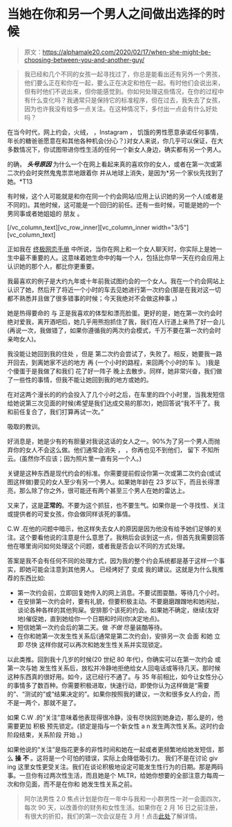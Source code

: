 # 当她在你和另一个男人之间做出选择的时候

> 原文：<https://alphamale20.com/2020/02/17/when-she-might-be-choosing-between-you-and-another-guy/>

> 我已经和几个不同的女孩一起寻找过了，你总是能看出还有另外一个男孩，他们要么正在和你在一起，要么正在决定和他在一起。有时他们会说出来，但有时他们不说出来，但你能感觉到。你如何处理这些情况，在你的过程中有什么变化吗？我通常只是保持它的标准程序，但在过去，我失去了女孩，因为也许我没有给多一点关注。在这种情况下，多付出一点会有什么好处吗？

在当今时代，网上约会，火绒， ，Instagram ， 饥饿的男性愿意承诺任何事情，年长的糖爸爸愿意在和其他各种机会(分心？)对女人来说，你几乎可以保证，在大多数情况下，你试图带进你性生活的任何一个新女人身边，确实都有另一个男人。

的确， ***头号原因*** 为什么一个在网上看起来真的喜欢你的女人，或者在第一次或第二次约会时突然鬼鬼祟祟地跟着你 并从地球上消失，是因为*另一个家伙先找到了她。*T13

有时候，这个人可能就是和你在同一个约会网站/应用上认识她的另一个人(或者是不同的)。其他时候，这可能是一个回归的前任。还有一些时候，可能是她的一个男同事或者她姐姐的 朋友 。

[/vc_column_text][vc_row_inner][vc_column_inner width="3/5"][vc_column_text]

正如我在 [终极网恋手册](http://www.onlinedatingsuccessnow.com) 中所说，当你在网上和一个女人聊天时，你实际上是她一生中最不重要的人。这意味着她生命中的每一个人，包括比你早一天在约会应用上认识她的那个人，都比你更重要。

我最喜欢的例子是大约九年或十年前我试图约会的一个女人。我在一个约会网站上认识了她，然后开了将近一个小时的车去见她进行第一次约会(那是在我对这一切都不熟悉并且做了很多错事的时候；今天我绝对不会做这种事 。)

她是热得要命的 与 正是我喜欢的体型和漂亮脸蛋。更好的是，她在第一次约会时绝对爱我，离开酒吧后，她几乎用熊抱抓住了我，我们在人行道上亲热了好一会儿(再说一次，我做错了，如果你遵循我的两次约会模式，千万不要在第一次约会时亲吻女人)。

我没能让她回到我的住处 ，但是 第二次约会尝试了，失败了。相反，她要我一路开回去，到离她家不远的地方 再 (一个小时的路程，来回两个小时的车 )。 )我是个傻蛋于是我做了和我们 花了好一阵子 晚上去散步。同样，她非常兴奋，我们做了一些性的事情，但我不能让她回到我的地方或她的。

在对这两个漫长的的约会投入了几个小时之后，在车里的四个小时里，当我发短信给她说第三次见面的时候(希望是我们达成交易的那次)，她回答说“我不干了。我和前任复合了，我们打算再试一次。”

吸取的教训。

好消息是，她是少有的有胆量对我说这话的女人之一。90%为了另一个男人而抛弃你的女人不会这么做。他们通常会消失 ， ，你再也见不到他们， 留下 不知所云。(虽然你不应该；因为照片里一直有另一个人。)

关键是这种东西是现代约会的标准。你需要提前假设你第一次或第二次约会(或试图这样做)要见的女人至少有另一个男人。如果她年龄在 23 岁以下，而且长得漂亮，那么除了你之外，很可能还有两个甚至三个男人在她的雷达上。

又来了，这是**正常的**。不要为这个抓狂，也不要生气。如果你是一个寻找性、关注或提供者的可爱女孩，你会做同样该死的事情。

C.W .在他的问题中暗示，他这样失去女人的原因是因为他没有给予她们足够的关注。这个要看他说的注意是什么意思了。我稍后会谈到这一点，但首先我需要回答他在哪里询问如何处理这个问题，或者我是否会以不同的方式处理。

答案是我不会有任何不同的处理方式，因为我的整个约会系统都是基于这样一个事实，即她可能会注意到其他男人。 已经烤好了 变成 我的建议。这就是为什么我推荐的东西比如:

*   第一次约会前，立即回复她传入的网上消息。不要试图耍酷，等待几个小时。
*   在安排第一次约会时，要有礼貌，但要积极主动。不要磨磨蹭蹭地和她闲扯，谈论各种各样的其他狗屎。安排那个该死的约会。如果她不确定，继续(友好地)催促她，直到她给你一个日期和时间(你决定地点)。
*   短信她第一次约会后的第二天。做 *不做* 尽量装酷等待。
*   在你和她第一次发生性关系后(通常是第二次约会)，安排另一次 会面 和她 立即 尽快 这样你就可以再次和她发生性关系并实现锁定。

以此类推。回到我十几岁的时候(20 世纪 80 年代)，你确实可以在第一次约会 或第一次与她 发生性关系后，放松并冷静地拒绝给女人回电话或等待几天。那时候这种东西真的很好用。如今，这已经行不通了。与 35 年前相比，如今让女性分心的事情多了数百种。你需要积极进取，快速行动，即使你认为这样做是“需要的”、“测试的”或“结果决定的”。如果你按照我的建议，一次和很多女人约会，而不是一两个，那就不是了。

如果 C.W .的“关注”意味着他表现得很冷静，没有尽快回到她身边，那么是的，他需要更加 积极 预先锁定。(锁定是指与一个新女性 a n 发生两次性关系。这时约会阶段结束，关系阶段 开始 。)

如果他说的“关注”是指花更多的非性时间和她在一起或者更频繁地给她发短信，那么 **操** **不** 。这将是一个可怕的错误，实际上会降低吸引力。 我们不是在讨论 giv ing 这里女性更受关注。我们在谈论积极地设定可能发生性行为的日期。那是两码事。一旦你有过两次性生活，而且她是个 MLTR，给她你想要的全部注意力每周一次和你见面，而不是在你和 她发生性关系之前。

> 阿尔法男性 2.0 焦点计划是你在一年中与我和一小群男性一对一会面四次，每次 90 天，以改善你的财务和女性生活。如果你在 2 月 16 日之前注册，有很大的折扣，我们的第一次会议是在 3 月！点击[此处](https://alphamale20.kartra.com/page/aem42)了解详情。